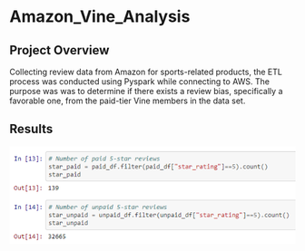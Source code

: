 # Amazon_Vine_Analysis
 
## Project Overview

Collecting review data from Amazon for sports-related products, the ETL process was conducted using Pyspark while connecting to AWS. The purpose was was to determine if there exists a review bias, specifically a favorable one, from the paid-tier Vine members in the data set.

## Results

![Paid_Unpaid](https://github.com/craig-clemens/Amazon_Vine_Analysis/blob/main/Resources/Totalpaid_Unpaid.PNG)
